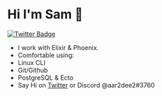 # Hi I'm Sam 👋 

[![Twitter Badge](https://img.shields.io/badge/-@aar2dee21-1ca0f1?style=flat&labelColor=1ca0f1&logo=twitter&logoColor=white&link=https://twitter.com/aar2dee21)](https://twitter.com/aar2dee21)
- I work with Elixir & Phoenix.
- Comfortable using:
-   Linux CLI
-   Git/Github
-   PostgreSQL & Ecto
- Say Hi on [Twitter](https://twitter.com/aar2dee21) or Discord @aar2dee2#3760

<!---
aar2dee2/aar2dee2 is a ✨ special ✨ repository because its `README.md` (this file) appears on your GitHub profile.
You can click the Preview link to take a look at your changes.
--->
